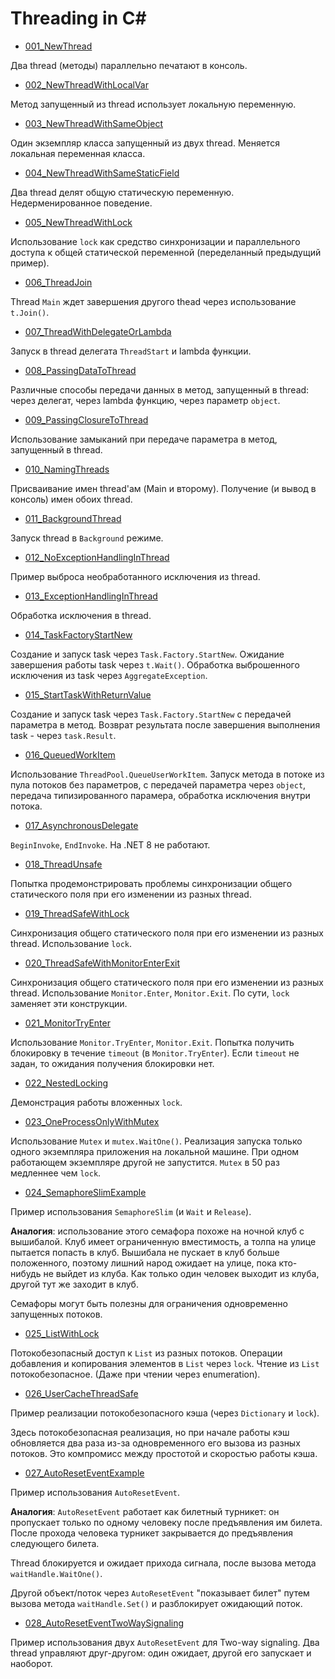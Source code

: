 # Threading in C#

- [001_NewThread](001_NewThread/ReadMe.md)

Два thread (методы) параллельно печатают в консоль.

- [002_NewThreadWithLocalVar](002_NewThreadWithLocalVar/ReadMe.md)

Метод запущенный из thread использует локальную переменную.

- [003_NewThreadWithSameObject](003_NewThreadWithSameObject/ReadMe.md)

Один экземпляр класса запущенный из двух thread. Меняется локальная переменная класса.

- [004_NewThreadWithSameStaticField](004_NewThreadWithSameStaticField)

Два thread делят общую статическую переменную. Недерменированное поведение.

- [005_NewThreadWithLock](005_NewThreadWithLock/ReadMe.md)

Использование `lock` как средство синхронизации и параллельного доступа к общей статической переменной
(переделанный предыдущий пример).

- [006_ThreadJoin](006_ThreadJoin/ReadMe.md)

Thread `Main` ждет завершения другого thead через использование `t.Join()`.

- [007_ThreadWithDelegateOrLambda](007_ThreadWithDelegateOrLambda/ReadMe.md)

Запуск в thread делегата `ThreadStart` и lambda функции.

- [008_PassingDataToThread](008_PassingDataToThread/ReadMe.md)

Различные способы передачи данных в метод, запущенный в thread:
через делегат, через lambda функцию, через параметр `object`.

- [009_PassingClosureToThread](009_PassingClosureToThread/ReadMe.md)

Использование замыканий при передаче параметра в метод, запущенный в thread.

- [010_NamingThreads](010_NamingThreads/ReadMe.md)

Присваивание имен thread'ам (Main и второму). Получение (и вывод в консоль) имен обоих thread.

- [011_BackgroundThread](011_BackgroundThread/ReadMe.md)

Запуск thread в `Background` режиме.

- [012_NoExceptionHandlingInThread](012_NoExceptionHandlingInThread/ReadMe.md)

Пример выброса необработанного исключения из thread.

- [013_ExceptionHandlingInThread](013_ExceptionHandlingInThread/ReadMe.md)

Обработка исключения в thread.

- [014_TaskFactoryStartNew](014_TaskFactoryStartNew/ReadMe.md)

Создание и запуск task через `Task.Factory.StartNew`.
Ожидание завершения работы task через `t.Wait()`.
Обработка выброшенного исключения из task через `AggregateException`.

- [015_StartTaskWithReturnValue](015_StartTaskWithReturnValue/ReadMe.md)

Создание и запуск task через `Task.Factory.StartNew` с передачей параметра в метод.
Возврат результата после завершения выполнения task - через `task.Result`.

- [016_QueuedWorkItem](016_QueuedWorkItem/ReadMe.md)

Использование `ThreadPool.QueueUserWorkItem`.
Запуск метода в потоке из пула потоков без параметров, с передачей параметра через `object`,
передача типизированного парамера, обработка исключения внутри потока.

- [017_AsynchronousDelegate](017_AsynchronousDelegate/ReadMe.md)

`BeginInvoke`, `EndInvoke`. На .NET 8 не работают.

- [018_ThreadUnsafe](018_ThreadUnsafe/ReadMe.md)

Попытка продемонстрировать проблемы синхронизации общего статического поля при его изменении
из разных thread.

- [019_ThreadSafeWithLock](019_ThreadSafeWithLock)

Синхронизация общего статического поля при его изменении из разных thread.
Использование `lock`.

- [020_ThreadSafeWithMonitorEnterExit](020_ThreadSafeWithMonitorEnterExit/ReadMe.md)

Синхронизация общего статического поля при его изменении из разных thread.
Использование `Monitor.Enter`, `Monitor.Exit`.
По сути, `lock` заменяет эти конструкции.

- [021_MonitorTryEnter](021_MonitorTryEnter/ReadMe.md)

Использование `Monitor.TryEnter`, `Monitor.Exit`.
Попытка получить блокировку в течение `timeout` (в `Monitor.TryEnter`).
Если `timeout` не задан, то ожидания получения блокировки нет.

- [022_NestedLocking](022_NestedLocking/ReadMe.md)

Демонстрация работы вложенных `lock`.

- [023_OneProcessOnlyWithMutex](023_OneProcessOnlyWithMutex/ReadMe.md)

Использование `Mutex` и `mutex.WaitOne()`.
Реализация запуска только одного экземпляра приложения на локальной машине.
При одном работающем экземпляре другой не запустится.
`Mutex` в 50 раз медленнее чем `lock`.

- [024_SemaphoreSlimExample](024_SemaphoreSlimExample/ReadMe.md)

Пример использования `SemaphoreSlim` (и `Wait` и `Release`).

**Аналогия**: использование этого семафора похоже на ночной клуб с вышибалой.
Клуб имеет ограниченную вместимость, а толпа на улице пытается попасть в клуб.
Вышибала не пускает в клуб больше положенного, поэтому
лишний народ ожидает на улице, пока кто-нибудь не выйдет из клуба. Как только один человек выходит
из клуба, другой тут же заходит в клуб.

Семафоры могут быть полезны для ограничения одновременно запущенных потоков.

- [025_ListWithLock](025_ListWithLock/ReadMe.md)

Потокобезопасный доступ к `List` из разных потоков.
Операции добавления и копирования элементов в `List` через `lock`.
Чтение из `List` потокобезопасное. (Даже при чтении через enumeration).

- [026_UserCacheThreadSafe](026_UserCacheThreadSafe/ReadMe.md)

Пример реализации потокобезопасного кэша (через `Dictionary` и `lock`).

Здесь потокобезопасная реализация, но при начале работы кэш обновляется два раза из-за одновременного
его вызова из разных потоков.
Это компромисс между простотой и скоростью работы кэша.

- [027_AutoResetEventExample](027_AutoResetEventExample/ReadMe.md)

Пример использования `AutoResetEvent`.

**Аналогия**: `AutoResetEvent` работает как билетный турникет: он пропускает только по одному
человеку после предъявления им билета. После прохода человека турникет закрывается до
предъявления следующего билета.

Thread блокируется и ожидает прихода сигнала, после вызова метода `waitHandle.WaitOne()`.

Другой объект/поток через `AutoResetEvent` "показывает билет" путем вызова метода `waitHandle.Set()`
и разблокирует ожидающий поток.

- [028_AutoResetEventTwoWaySignaling](028_AutoResetEventTwoWaySignaling/ReadMe.md)

Пример использования двух `AutoResetEvent` для Two-way signaling.
Два thread управляют друг-другом: один ожидает, другой его запускает и наоборот.
